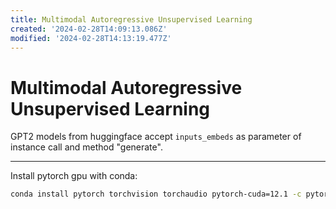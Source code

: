 ```yaml
---
title: Multimodal Autoregressive Unsupervised Learning
created: '2024-02-28T14:09:13.086Z'
modified: '2024-02-28T14:13:19.477Z'
---
```


# Multimodal Autoregressive Unsupervised Learning

GPT2 models from huggingface accept `inputs_embeds` as parameter of instance call and method "generate".

---

Install pytorch gpu with conda:

```bash
conda install pytorch torchvision torchaudio pytorch-cuda=12.1 -c pytorch -c nvidia
```
